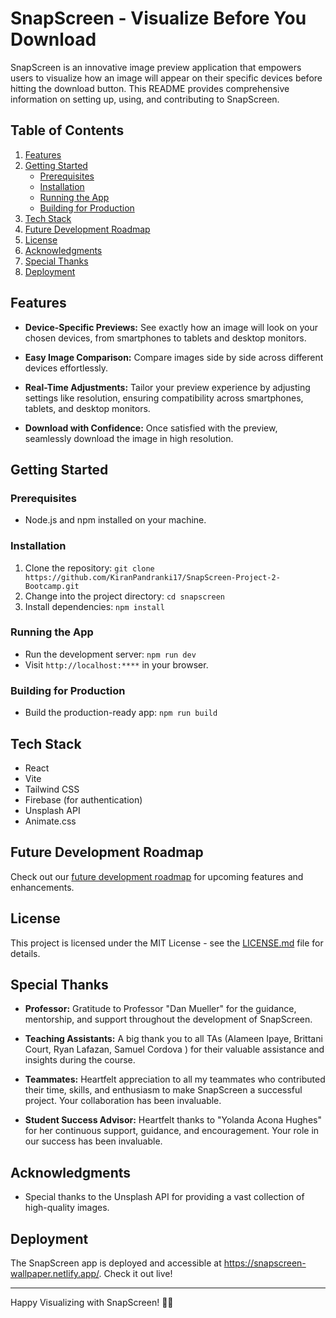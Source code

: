 # SnapScreen - Visualize Before You Download

SnapScreen is an innovative image preview application that empowers users to visualize how an image will appear on their specific devices before hitting the download button. This README provides comprehensive information on setting up, using, and contributing to SnapScreen.

## Table of Contents

1. [Features](#features)
2. [Getting Started](#getting-started)
   - [Prerequisites](#prerequisites)
   - [Installation](#installation)
   - [Running the App](#running-the-app)
   - [Building for Production](#building-for-production)
3. [Tech Stack](#tech-stack)
4. [Future Development Roadmap](#future-development-roadmap)
5. [License](#license)
6. [Acknowledgments](#acknowledgments)
7. [Special Thanks](#special-thanks)
8. [Deployment](#deployment)

## Features

- **Device-Specific Previews:** See exactly how an image will look on your chosen devices, from smartphones to tablets and desktop monitors.
  
- **Easy Image Comparison:** Compare images side by side across different devices effortlessly.
  
- **Real-Time Adjustments:** Tailor your preview experience by adjusting settings like resolution, ensuring compatibility across smartphones, tablets, and desktop monitors.
  
- **Download with Confidence:** Once satisfied with the preview, seamlessly download the image in high resolution.

## Getting Started

### Prerequisites

- Node.js and npm installed on your machine.

### Installation

1. Clone the repository: `git clone https://github.com/KiranPandranki17/SnapScreen-Project-2-Bootcamp.git`
2. Change into the project directory: `cd snapscreen`
3. Install dependencies: `npm install`

### Running the App

- Run the development server: `npm run dev`
- Visit `http://localhost:****` in your browser.

### Building for Production

- Build the production-ready app: `npm run build`

## Tech Stack

- React
- Vite
- Tailwind CSS
- Firebase (for authentication)
- Unsplash API
- Animate.css

## Future Development Roadmap

Check out our [future development roadmap](FUTURE_DEVELOPMENT.md) for upcoming features and enhancements.

## License

This project is licensed under the MIT License - see the [LICENSE.md](LICENSE.md) file for details.

## Special Thanks

- **Professor:** Gratitude to Professor "Dan Mueller" for the guidance, mentorship, and support throughout the development of SnapScreen.

- **Teaching Assistants:** A big thank you to all TAs (Alameen Ipaye, Brittani Court, Ryan Lafazan, Samuel Cordova ) for their valuable assistance and insights during the course.

- **Teammates:** Heartfelt appreciation to all my teammates who contributed their time, skills, and enthusiasm to make SnapScreen a successful project. Your collaboration has been invaluable.
  
- **Student Success Advisor:** Heartfelt thanks to "Yolanda Acona Hughes" for her continuous support, guidance, and encouragement. Your role in our success has been invaluable.
  
## Acknowledgments

- Special thanks to the Unsplash API for providing a vast collection of high-quality images.

## Deployment

The SnapScreen app is deployed and accessible at https://snapscreen-wallpaper.netlify.app/. Check it out live!

---

Happy Visualizing with SnapScreen! 🚀✨
